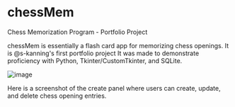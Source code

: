 # chessMem
Chess Memorization Program - Portfolio Project

chessMem is essentially a flash card app for memorizing chess openings. 
It is @s-kanning's first portfolio project
It was made to demonstrate proficiency with Python, Tkinter/CustomTkinter, and SQLite.

![image](https://github.com/user-attachments/assets/64da20c8-31b2-45b6-8e02-969b4d851cdd)


Here is a screenshot of the create panel where users can create, update, and delete chess opening entries.
